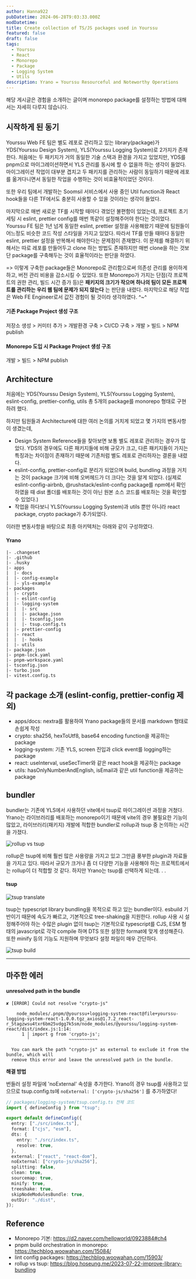 ```yaml
---
author: Hanna922
pubDatetime: 2024-06-28T9:03:33.000Z
modDatetime:
title: Create collection of TS/JS packages used in Yourssu
featured: false
draft: false
tags:
  - Yourssu
  - React
  - Monorepo
  - Package
  - Logging System
  - Utils
description: Yrano = Yourssu Resourceful and Noteworthy Operations
---
```


해당 게시글은 경험을 소개하는 글이며 monorepo package를 설정하는 방법에 대해서는 자세히 다루지 않습니다.

## 시작하게 된 동기

Yourssu Web FE 팀은 별도 레포로 관리하고 있는 library(package)가 YDS(Yourssu Design System), YLS(Yourssu Logging System)로 2가지가 존재한다. 처음에는 두 패키지가 거의 동일한 기술 스택과 환경을 가지고 있었지만, YDS를 pnpm으로 마이그레이션하면서 YLS 관리를 동시에 할 수 없을까 하는 생각이 들었다. 마이그레이션 작업이 대부분 겹치고 두 패키지를 관리하는 사람이 동일하기 때문에 레포를 옮겨다니면서 동일한 작업을 수행하는 것이 비효율적이었던 것이다.

또한 우리 팀에서 개발하는 Soomsil 서비스에서 사용 중인 Util function과 React hook들을 다른 TF에서도 충분히 사용할 수 있을 것이라는 생각이 들었다.

마지막으로 매번 새로운 TF를 시작할 때마다 겪었던 불편함이 있었는데, 프로젝트 초기 세팅 시 eslint, prettier config를 매번 똑같이 설정해주어야 한다는 것이었다. Yourssu FE 팀은 1년 넘게 동일한 eslint, prettier 설정을 사용해왔기 때문에 팀원들이 어느정도 비슷한 코드 작성 스타일을 가지고 있었다. 따라서 TF를 만들 때마다 동일한 eslint, prettier 설정을 반복해서 해야한다는 문제점이 존재했다. 이 문제를 해결하기 위해서는 따로 레포를 만들어두고 clone 하는 방법도 존재하지만 매번 clone을 하는 것보단 package를 구축해두는 것이 효율적이라는 판단을 하였다.

=> 이렇게 구축한 package들은 Monorepo로 관리함으로써 의존성 관리를 용이하게 하고, 버전 관리 비용을 감소시킬 수 있었다. 또한 Monorepo가 가지는 단점(각 프로젝트의 권한 관리, 빌드 시간 증가 등)은 **패키지의 크기가 작으며 하나의 팀이 모든 프로젝트를 관리하는 우리 웹 팀에 문제가 되지 않는다** 는 판단을 내렸다. 마지막으로 해당 작업은 Web FE Engineer로서 값진 경험이 될 것이라 생각하였다. ^~^

#### 기존 Package Project 생성 구조

저장소 생성 > 커미터 추가 > 개발환경 구축 > CI/CD 구축 > 개발 > 빌드 > NPM publish

#### Monorepo 도입 시 Package Project 생성 구조

개발 > 빌드 > NPM publish

## Architecture

처음에는 YDS(Yourssu Design System), YLS(Yourssu Logging System), eslint-config, prettier-config, utils 총 5개의 package를 monorepo 형태로 구현하려 했다.

하지만 팀원들과 Architecture에 대한 여러 논의를 거치게 되었고 몇 가지의 변동사항이 생겼는데,

- Design System Reference들을 찾아보면 보통 별도 레포로 관리하는 경우가 많았다. YDS의 경우에도 다른 패키지들에 비해 규모가 크고, 다른 패키지들이 가지는 특징과는 차이점이 존재하기 때문에 기존처럼 별도 레포로 관리하자는 결론을 내렸다.
- eslint-config, prettier-config로 분리가 되었으며 build, bundling 과정을 거치는 것이 package 크기에 비해 오버헤드가 더 크다는 것을 알게 되었다. (실제로 eslint-config-airbnb, @rushstack/eslint-config package를 npm에서 확인하였을 때 dist 폴더를 배포하는 것이 아닌 원본 소스 코드를 배포하는 것을 확인할 수 있었다.)
- 작업을 하다보니 YLS(Yourssu Logging System)과 utils 뿐만 아니라 react package, crypto package가 추가되었다.

이러한 변동사항을 바탕으로 최종 아키텍처는 아래와 같이 구성하였다.

#### Yrano

```
|- .changeset
|- .github
|- .husky
|- apps
|  |- docs
|  |- config-example
|  |- yls-example
|- packages
|  |- crypto
|  |- eslint-config
|  |- logging-system
|  |  |- src
|  |  |- package.json
|  |  |- tsconfig.json
|  |  |- tsup.config.ts
|  |- prettier-config
|  |- react
|  |  |- hooks
|  |- utils
|- package.json
|- pnpm-lock.yaml
|- pnpm-workspace.yaml
|- tsconfig.json
|- turbo.json
|- vitest.config.ts
```

## 각 package 소개 (eslint-config, prettier-config 제외)

- apps/docs: nextra를 활용하여 Yrano package들의 문서를 markdown 형태로 손쉽게 작성
- crypto: sha256, hexToUtf8, base64 encoding function을 제공하는 package
- logging-system: 기존 YLS, screen 진입과 click event를 logging하는 package
- react: useInterval, useSecTimer와 같은 react hook을 제공하는 package
- utils: hasOnlyNumberAndEnglish, isEmail과 같은 util function을 제공하는 package

## bundler

bundler는 기존에 YLS에서 사용하던 vite에서 tsup로 마이그레이션 과정을 거쳤다. Yrano는 라이브러리를 배포하는 monorepo이기 때문에 vite의 경우 불필요한 기능이 많았고, 라이브러리(패키지) 개발에 적합한 bundler로 rollup과 tsup 중 논의하는 시간을 가졌다.

<img src="/blog/create-collection-of-packages/rollup-vs-tsup.png" alt="rollup vs tsup" />

rollup은 tsup에 비해 훨씬 많은 사용량을 가지고 있고 그만큼 풍부한 plugin과 자료들을 가지고 있다.
따라서 규모가 크거나 좀 더 다양한 기능을 사용해야 하는 프로젝트에서는 rollup이 더 적합할 것 같다.
하지만 Yrano는 tsup를 선택하게 되는데. . .

#### tsup

<img src="/blog/create-collection-of-packages/tsup-translate.png" alt="tsup translate" />

tsup는 typescript library bundling을 목적으로 하고 있는 bundler이다.
esbuild 기반이기 때문에 속도가 빠르고, 기본적으로 tree-shaking을 지원한다.
rollup 사용 시 설정해주어야 하는 수많은 plugin 없이 tsup는 기본적으로 typescript를 CJS, ESM 형태의 javascript로 각각 compile 하며 DTS 또한 설정한 format에 맞게 생성해준다.
또한 minify 등의 기능도 지원하며 무엇보다 설정 파일이 매우 간단하다.

<img src="/blog/create-collection-of-packages/tsup-build.png" alt="tsup build" />

---

## 마주한 에러

#### unresolved path in the bundle

```
✘ [ERROR] Could not resolve "crypto-js"

    node_modules/.pnpm/@yourssu+logging-system-react@file+yourssu-logging-system-react-1.0.0.tgz_axios@1.7.2_react-r_5tagzwsu4txr6bm25vdgg7k5sm/node_modules/@yourssu/logging-system-react/dist/index.js:1:14:
      1 │ import g from 'crypto-js';
        ╵               ~~~~~~~~~~~

  You can mark the path "crypto-js" as external to exclude it from the bundle, which will
  remove this error and leave the unresolved path in the bundle.
```

**해결 방법**

번들러 설정 파일에 'noExternal' 속성을 추가한다. Yrano의 경우 tsup를 사용하고 있으므로 tsup.config.ts에 `noExternal: ['crypto-js/sha256']` 를 추가하였다!

```ts
// packages/logging-system/tsup.config.ts 전체 코드
import { defineConfig } from "tsup";

export default defineConfig({
  entry: ["./src/index.ts"],
  format: ["cjs", "esm"],
  dts: {
    entry: "./src/index.ts",
    resolve: true,
  },
  external: ["react", "react-dom"],
  noExternal: ["crypto-js/sha256"],
  splitting: false,
  clean: true,
  sourcemap: true,
  minify: true,
  treeshake: true,
  skipNodeModulesBundle: true,
  outDir: "./dist",
});
```

## Reference

- Monorepo 기본: https://d2.naver.com/helloworld/0923884#ch4
- pnpm build orchestration in monorepo: https://techblog.woowahan.com/15084/
- lint config packages: https://techblog.woowahan.com/15903/
- rollup vs tsup: https://blog.hoseung.me/2023-07-22-improve-library-bundling
